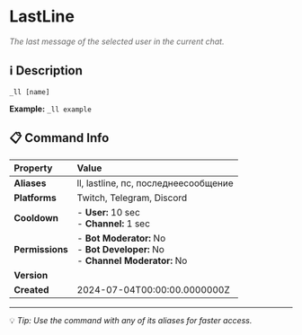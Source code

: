 # LastLine

<span style="color: #666; font-style: italic;">The last message of the selected user in the current chat.</span>

## ℹ️ Description

`_ll [name]`

**Example:** `_ll example`

## 📋 Command Info

| **Property** | **Value** |
|:----------------|:----------------|
| **Aliases** | ll, lastline, пс, последнеесообщение |
| **Platforms** | Twitch, Telegram, Discord |
| **Cooldown** | - **User:** 10 sec<br> - **Channel:** 1 sec |
| **Permissions** | - **Bot Moderator:** No<br> - **Bot Developer:** No<br> - **Channel Moderator:** No |
| **Version** |  |
| **Created** | 2024-07-04T00:00:00.0000000Z |

---

💡 *Tip: Use the command with any of its aliases for faster access.*
